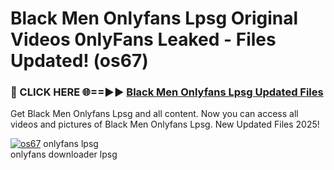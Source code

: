 # Black Men Onlyfans Lpsg Original Videos 0nlyFans Leaked - Files Updated! (os67)

<h3>🔴 CLICK HERE 🌐==►► <a href="https://tinyurl.com/3hn5wdd3" rel="nofollow">Black Men Onlyfans Lpsg Updated Files</a></h3>

Get Black Men Onlyfans Lpsg and all content. Now you can access all videos and pictures of Black Men Onlyfans Lpsg. New Updated Files 2025!

[![os67](https://i.imgur.com/4HnBqBT.gif)](https://tinyurl.com/3hn5wdd3)
onlyfans lpsg<br>
onlyfans downloader lpsg